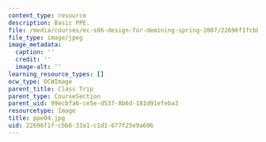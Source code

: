 ```yaml
---
content_type: resource
description: Basic PPE.
file: /media/courses/ec-s06-design-for-demining-spring-2007/22696f1fcbb633a1c1d1677f25e9a606_ppe04.jpg
file_type: image/jpeg
image_metadata:
  caption: ''
  credit: ''
  image-alt: ''
learning_resource_types: []
ocw_type: OCWImage
parent_title: Class Trip
parent_type: CourseSection
parent_uid: 99ecbfa6-ce5e-d537-8b6d-181d91efeba3
resourcetype: Image
title: ppe04.jpg
uid: 22696f1f-cbb6-33a1-c1d1-677f25e9a606
---
```

